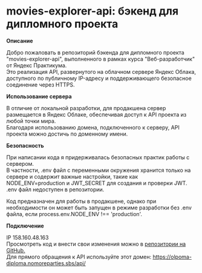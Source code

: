 # movies-explorer-api: бэкенд для дипломного проекта    

**Описание**    

Добро пожаловать в репозиторий бэкенда для дипломного проекта "movies-explorer-api", выполненного в рамках курса "Веб-разработчик" от Яндекс Практикума.    
Это реализация API, развернутого на облачном сервере Яндекс Облака, доступного по публичному IP-адресу и поддерживающего безопасное соединение через HTTPS.    

**Использование сервера**    

В отличие от локальной разработки, для продакшена сервер размещается в Яндекс Облаке, обеспечивая доступ к API проекта из любой точки мира.    
Благодаря использованию домена, подключенного к серверу, API проекта можно достичь по доменному имени.    

**Безопасность**    

При написании кода я придерживалась безопасных практик работы с сервером.    
В частности, .env файл с переменными окружения хранится только на сервере и содержит важные настройки, такие как NODE_ENV=production и JWT_SECRET для создания и проверки JWT. .env файл недоступен в репозитории.      

Код предназначен для работы в продакшене, однако при необходимости он может быть запущен в режиме разработки без .env файла, если process.env.NODE_ENV !== 'production'.    

**Подключение**    

IP 158.160.48.163     
Просмотреть код и внести свои изменения можно в [репозитории на GitHub.](https://github.com/Olpom/movies-explorer-api.git)   
Для прямого обращения к API используйте этот домен: https://olpoma-diploma.nomoreparties.sbs/api/     
